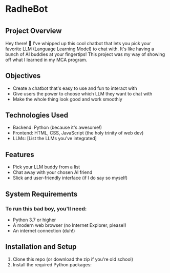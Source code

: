 # RadheBot
# 

## Project Overview

Hey there! 👋 I've whipped up this cool chatbot that lets you pick your favorite LLM (Language Learning Model) to chat with. It's like having a bunch of AI buddies at your fingertips! This project was my way of showing off what I learned in my MCA program.

## Objectives

- Create a chatbot that's easy to use and fun to interact with
- Give users the power to choose which LLM they want to chat with
- Make the whole thing look good and work smoothly

## Technologies Used

- Backend: Python (because it's awesome!)
- Frontend: HTML, CSS, JavaScript (the holy trinity of web dev)
- LLMs: [List the LLMs you've integrated]

## Features

- Pick your LLM buddy from a list
- Chat away with your chosen AI friend
- Slick and user-friendly interface (if I do say so myself)

## System Requirements

### To run this bad boy, you'll need:
- Python 3.7 or higher
- A modern web browser (no Internet Explorer, please!)
- An internet connection (duh!)

## Installation and Setup

1. Clone this repo (or download the zip if you're old school)
2. Install the required Python packages:
